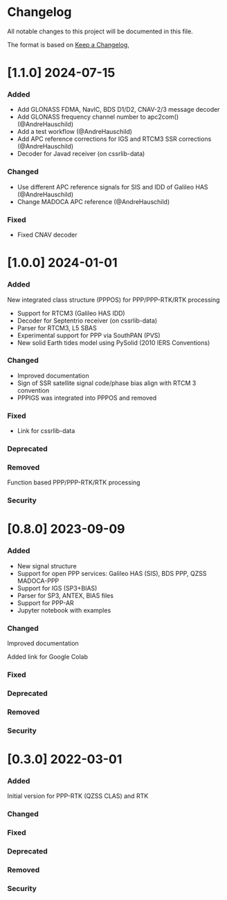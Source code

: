 # Changelog
All notable changes to this project will be documented in this file.

The format is based on [Keep a Changelog](https://keepachangelog.com/en/1.0.0/),

# [1.1.0] 2024-07-15

### Added

- Add GLONASS FDMA, NavIC, BDS D1/D2, CNAV-2/3 message decoder
- Add GLONASS frequency channel number to apc2com() (@AndreHauschild)
- Add a test workflow (@AndreHauschild)
- Add APC reference corrections for IGS and RTCM3 SSR corrections (@AndreHauschild)
- Decoder for Javad receiver (on cssrlib-data)

### Changed

- Use different APC reference signals for SIS and IDD of Galileo HAS (@AndreHauschild)
- Change MADOCA APC reference (@AndreHauschild)

### Fixed

- Fixed CNAV decoder

# [1.0.0] 2024-01-01

### Added
New integrated class structure (PPPOS) for PPP/PPP-RTK/RTK processing

- Support for RTCM3 (Galileo HAS IDD)
- Decoder for Septentrio receiver (on cssrlib-data)
- Parser for RTCM3, L5 SBAS
- Experimental support for PPP via SouthPAN (PVS)
- New solid Earth tides model using PySolid (2010 IERS Conventions) 

### Changed

- Improved documentation
- Sign of SSR satellite signal code/phase bias align with RTCM 3 convention
- PPPIGS was integrated into PPPOS and removed

### Fixed

- Link for cssrlib-data

### Deprecated
### Removed
Function based PPP/PPP-RTK/RTK processing
### Security

# [0.8.0] 2023-09-09

### Added

- New signal structure
- Support for open PPP services: Galileo HAS (SIS), BDS PPP, QZSS MADOCA-PPP
- Support for IGS (SP3+BIAS)
- Parser for SP3, ANTEX, BIAS files
- Support for PPP-AR
- Jupyter notebook with examples

### Changed

Improved documentation

Added link for Google Colab

### Fixed
### Deprecated
### Removed
### Security

# [0.3.0] 2022-03-01

### Added
Initial version for PPP-RTK (QZSS CLAS) and RTK

### Changed
### Fixed
### Deprecated
### Removed
### Security
